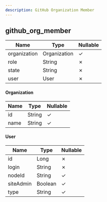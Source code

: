 ```yaml
---
description: GitHub Organization Member
---
```

github_org_member
-----------------

| **Name**     | **Type**     | **Nullable** |
| ------------ | ------------ | ------------ |
| organization | Organization | &check;      |
| role         | String       | &cross;      |
| state        | String       | &cross;      |
| user         | User         | &cross;      |

#### Organization
| **Name** | **Type** | **Nullable** |
| -------- | -------- | ------------ |
| id       | String   | &check;      |
| name     | String   | &check;      |

#### User
| **Name**  | **Type** | **Nullable** |
| --------- | -------- | ------------ |
| id        | Long     | &cross;      |
| login     | String   | &cross;      |
| nodeId    | String   | &check;      |
| siteAdmin | Boolean  | &check;      |
| type      | String   | &check;      |
